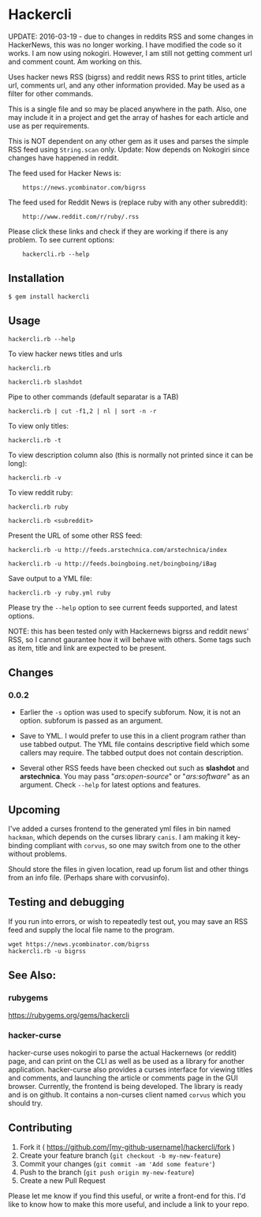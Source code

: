 # Hackercli

UPDATE: 2016-03-19 - due to changes in reddits RSS and some changes in HackerNews, this was no longer working.
I have modified the code so it works. I am now using nokogiri. However, I am still not getting comment url and comment count. Am working on this.


Uses hacker news RSS (bigrss) and reddit news RSS to print titles, article url, comments url, and any other information
provided. May be used as a filter for other commands.

This is a single file and so may be placed anywhere in the path. Also, one may include it in a project
and get the array of hashes for each article and use as per requirements.

This is NOT dependent on any other gem as it uses and parses the simple RSS feed using `String.scan` only.
Update: Now depends on Nokogiri since changes have happened in reddit.

The feed used for Hacker News is:

        https://news.ycombinator.com/bigrss

The feed used for Reddit News is (replace ruby with any other subreddit):

        http://www.reddit.com/r/ruby/.rss

Please click these links and check if they are working if there is any problem.
To see current options:

        hackercli.rb --help


## Installation

    $ gem install hackercli

## Usage

    hackercli.rb --help

To view hacker news titles and urls

    hackercli.rb 

    hackercli.rb slashdot

Pipe to other commands (default separatar is a TAB)

    hackercli.rb | cut -f1,2 | nl | sort -n -r
    

To view only titles:

    hackercli.rb -t


To view description column also (this is normally not printed since it can be long):

    hackercli.rb -v

To view reddit ruby:

    hackercli.rb ruby 

    hackercli.rb <subreddit> 

Present the URL of some other RSS feed:

    hackercli.rb -u http://feeds.arstechnica.com/arstechnica/index

    hackercli.rb -u http://feeds.boingboing.net/boingboing/iBag

Save output to a YML file:

    hackercli.rb -y ruby.yml ruby 

Please try the `--help` option to see current feeds supported, and latest options.

NOTE: this has been tested only with Hackernews bigrss and reddit news' RSS, so I cannot gaurantee
how it will behave with others. Some tags such as item, title and link are expected to be present.

## Changes

### 0.0.2

-  Earlier the `-s` option was used to specify subforum. Now, it is not an option. subforum is passed
as an argument.

-  Save to YML. I would prefer to use this in a client program rather than use tabbed output. 
   The YML file contains descriptive field which some callers may require.
   The tabbed output does not contain description.

-  Several other RSS feeds have been checked out such as **slashdot** and **arstechnica**.
   You may pass "*ars:open-source*" or "*ars:software*" as an argument.
   Check `--help` for latest options and features.

## Upcoming

I've added a curses frontend to the generated yml files in bin named `hackman`, which depends on the
curses library `canis`. I am making it key-binding compliant with `corvus`, so one may switch from one
to the other without problems.

Should store the files in given location, read up forum list and other things from an info file.
(Perhaps share with corvusinfo).

## Testing and debugging

If you run into errors, or wish to repeatedly test out, you may save an RSS feed and supply the local file name to 
the program.

    wget https://news.ycombinator.com/bigrss
    hackercli.rb -u bigrss

## See Also:

### rubygems

https://rubygems.org/gems/hackercli

### hacker-curse

hacker-curse uses nokogiri to parse the actual Hackernews (or reddit) page, and can print on the CLI as well as 
be used as a library for another application. hacker-curse also provides a curses interface for viewing titles 
and comments, and launching the article or comments page in the GUI browser. Currently, the frontend is being 
developed. The library is ready and is on github. It contains a non-curses client named `corvus` which you should 
try.

## Contributing

1. Fork it ( https://github.com/[my-github-username]/hackercli/fork )
2. Create your feature branch (`git checkout -b my-new-feature`)
3. Commit your changes (`git commit -am 'Add some feature'`)
4. Push to the branch (`git push origin my-new-feature`)
5. Create a new Pull Request

Please let me know if you find this useful, or write a front-end for this. I'd like to know how to make this more
useful, and include a link to your repo.
